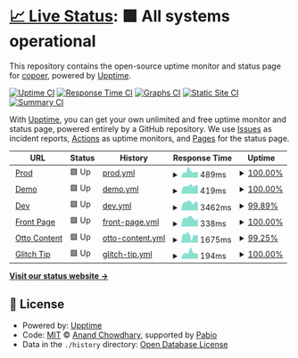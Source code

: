 # [📈 Live Status](https://demo.upptime.js.org): <!--live status--> **🟩 All systems operational**

This repository contains the open-source uptime monitor and status page for [copoer](https://ooper.space/), powered by [Upptime](https://github.com/upptime/upptime).

[![Uptime CI](https://github.com/copoer/upptime/workflows/Uptime%20CI/badge.svg)](https://github.com/copoer/upptime/actions?query=workflow%3A%22Uptime+CI%22)
[![Response Time CI](https://github.com/copoer/upptime/workflows/Response%20Time%20CI/badge.svg)](https://github.com/copoer/upptime/actions?query=workflow%3A%22Response+Time+CI%22)
[![Graphs CI](https://github.com/copoer/upptime/workflows/Graphs%20CI/badge.svg)](https://github.com/copoer/upptime/actions?query=workflow%3A%22Graphs+CI%22)
[![Static Site CI](https://github.com/copoer/upptime/workflows/Static%20Site%20CI/badge.svg)](https://github.com/copoer/upptime/actions?query=workflow%3A%22Static+Site+CI%22)
[![Summary CI](https://github.com/copoer/upptime/workflows/Summary%20CI/badge.svg)](https://github.com/copoer/upptime/actions?query=workflow%3A%22Summary+CI%22)

With [Upptime](https://upptime.js.org), you can get your own unlimited and free uptime monitor and status page, powered entirely by a GitHub repository. We use [Issues](https://github.com/copoer/upptime/issues) as incident reports, [Actions](https://github.com/copoer/upptime/actions) as uptime monitors, and [Pages](https://demo.upptime.js.org) for the status page.

<!--start: status pages-->
<!-- This summary is generated by Upptime (https://github.com/upptime/upptime) -->
<!-- Do not edit this manually, your changes will be overwritten -->
<!-- prettier-ignore -->
| URL | Status | History | Response Time | Uptime |
| --- | ------ | ------- | ------------- | ------ |
| <img alt="" src="https://icons.duckduckgo.com/ip3/app.ottooptics.io.ico" height="13"> [Prod](https://app.ottooptics.io/health-check/) | 🟩 Up | [prod.yml](https://github.com/cooperotto/uptime/commits/HEAD/history/prod.yml) | <details><summary><img alt="Response time graph" src="./graphs/prod/response-time-week.png" height="20"> 489ms</summary><br><a href="https://status.ottooptics.io/history/prod"><img alt="Response time 519" src="https://img.shields.io/endpoint?url=https%3A%2F%2Fraw.githubusercontent.com%2Fcooperotto%2Fuptime%2FHEAD%2Fapi%2Fprod%2Fresponse-time.json"></a><br><a href="https://status.ottooptics.io/history/prod"><img alt="24-hour response time 468" src="https://img.shields.io/endpoint?url=https%3A%2F%2Fraw.githubusercontent.com%2Fcooperotto%2Fuptime%2FHEAD%2Fapi%2Fprod%2Fresponse-time-day.json"></a><br><a href="https://status.ottooptics.io/history/prod"><img alt="7-day response time 489" src="https://img.shields.io/endpoint?url=https%3A%2F%2Fraw.githubusercontent.com%2Fcooperotto%2Fuptime%2FHEAD%2Fapi%2Fprod%2Fresponse-time-week.json"></a><br><a href="https://status.ottooptics.io/history/prod"><img alt="30-day response time 486" src="https://img.shields.io/endpoint?url=https%3A%2F%2Fraw.githubusercontent.com%2Fcooperotto%2Fuptime%2FHEAD%2Fapi%2Fprod%2Fresponse-time-month.json"></a><br><a href="https://status.ottooptics.io/history/prod"><img alt="1-year response time 519" src="https://img.shields.io/endpoint?url=https%3A%2F%2Fraw.githubusercontent.com%2Fcooperotto%2Fuptime%2FHEAD%2Fapi%2Fprod%2Fresponse-time-year.json"></a></details> | <details><summary><a href="https://status.ottooptics.io/history/prod">100.00%</a></summary><a href="https://status.ottooptics.io/history/prod"><img alt="All-time uptime 100.00%" src="https://img.shields.io/endpoint?url=https%3A%2F%2Fraw.githubusercontent.com%2Fcooperotto%2Fuptime%2FHEAD%2Fapi%2Fprod%2Fuptime.json"></a><br><a href="https://status.ottooptics.io/history/prod"><img alt="24-hour uptime 100.00%" src="https://img.shields.io/endpoint?url=https%3A%2F%2Fraw.githubusercontent.com%2Fcooperotto%2Fuptime%2FHEAD%2Fapi%2Fprod%2Fuptime-day.json"></a><br><a href="https://status.ottooptics.io/history/prod"><img alt="7-day uptime 100.00%" src="https://img.shields.io/endpoint?url=https%3A%2F%2Fraw.githubusercontent.com%2Fcooperotto%2Fuptime%2FHEAD%2Fapi%2Fprod%2Fuptime-week.json"></a><br><a href="https://status.ottooptics.io/history/prod"><img alt="30-day uptime 100.00%" src="https://img.shields.io/endpoint?url=https%3A%2F%2Fraw.githubusercontent.com%2Fcooperotto%2Fuptime%2FHEAD%2Fapi%2Fprod%2Fuptime-month.json"></a><br><a href="https://status.ottooptics.io/history/prod"><img alt="1-year uptime 100.00%" src="https://img.shields.io/endpoint?url=https%3A%2F%2Fraw.githubusercontent.com%2Fcooperotto%2Fuptime%2FHEAD%2Fapi%2Fprod%2Fuptime-year.json"></a></details>
| <img alt="" src="https://icons.duckduckgo.com/ip3/demo.ottooptics.io.ico" height="13"> [Demo](https://demo.ottooptics.io/health-check/) | 🟩 Up | [demo.yml](https://github.com/cooperotto/uptime/commits/HEAD/history/demo.yml) | <details><summary><img alt="Response time graph" src="./graphs/demo/response-time-week.png" height="20"> 419ms</summary><br><a href="https://status.ottooptics.io/history/demo"><img alt="Response time 510" src="https://img.shields.io/endpoint?url=https%3A%2F%2Fraw.githubusercontent.com%2Fcooperotto%2Fuptime%2FHEAD%2Fapi%2Fdemo%2Fresponse-time.json"></a><br><a href="https://status.ottooptics.io/history/demo"><img alt="24-hour response time 452" src="https://img.shields.io/endpoint?url=https%3A%2F%2Fraw.githubusercontent.com%2Fcooperotto%2Fuptime%2FHEAD%2Fapi%2Fdemo%2Fresponse-time-day.json"></a><br><a href="https://status.ottooptics.io/history/demo"><img alt="7-day response time 419" src="https://img.shields.io/endpoint?url=https%3A%2F%2Fraw.githubusercontent.com%2Fcooperotto%2Fuptime%2FHEAD%2Fapi%2Fdemo%2Fresponse-time-week.json"></a><br><a href="https://status.ottooptics.io/history/demo"><img alt="30-day response time 466" src="https://img.shields.io/endpoint?url=https%3A%2F%2Fraw.githubusercontent.com%2Fcooperotto%2Fuptime%2FHEAD%2Fapi%2Fdemo%2Fresponse-time-month.json"></a><br><a href="https://status.ottooptics.io/history/demo"><img alt="1-year response time 510" src="https://img.shields.io/endpoint?url=https%3A%2F%2Fraw.githubusercontent.com%2Fcooperotto%2Fuptime%2FHEAD%2Fapi%2Fdemo%2Fresponse-time-year.json"></a></details> | <details><summary><a href="https://status.ottooptics.io/history/demo">100.00%</a></summary><a href="https://status.ottooptics.io/history/demo"><img alt="All-time uptime 99.98%" src="https://img.shields.io/endpoint?url=https%3A%2F%2Fraw.githubusercontent.com%2Fcooperotto%2Fuptime%2FHEAD%2Fapi%2Fdemo%2Fuptime.json"></a><br><a href="https://status.ottooptics.io/history/demo"><img alt="24-hour uptime 100.00%" src="https://img.shields.io/endpoint?url=https%3A%2F%2Fraw.githubusercontent.com%2Fcooperotto%2Fuptime%2FHEAD%2Fapi%2Fdemo%2Fuptime-day.json"></a><br><a href="https://status.ottooptics.io/history/demo"><img alt="7-day uptime 100.00%" src="https://img.shields.io/endpoint?url=https%3A%2F%2Fraw.githubusercontent.com%2Fcooperotto%2Fuptime%2FHEAD%2Fapi%2Fdemo%2Fuptime-week.json"></a><br><a href="https://status.ottooptics.io/history/demo"><img alt="30-day uptime 100.00%" src="https://img.shields.io/endpoint?url=https%3A%2F%2Fraw.githubusercontent.com%2Fcooperotto%2Fuptime%2FHEAD%2Fapi%2Fdemo%2Fuptime-month.json"></a><br><a href="https://status.ottooptics.io/history/demo"><img alt="1-year uptime 99.98%" src="https://img.shields.io/endpoint?url=https%3A%2F%2Fraw.githubusercontent.com%2Fcooperotto%2Fuptime%2FHEAD%2Fapi%2Fdemo%2Fuptime-year.json"></a></details>
| <img alt="" src="https://icons.duckduckgo.com/ip3/dev.ottooptics.io.ico" height="13"> [Dev](https://dev.ottooptics.io/health-check/) | 🟩 Up | [dev.yml](https://github.com/cooperotto/uptime/commits/HEAD/history/dev.yml) | <details><summary><img alt="Response time graph" src="./graphs/dev/response-time-week.png" height="20"> 3462ms</summary><br><a href="https://status.ottooptics.io/history/dev"><img alt="Response time 544" src="https://img.shields.io/endpoint?url=https%3A%2F%2Fraw.githubusercontent.com%2Fcooperotto%2Fuptime%2FHEAD%2Fapi%2Fdev%2Fresponse-time.json"></a><br><a href="https://status.ottooptics.io/history/dev"><img alt="24-hour response time 12540" src="https://img.shields.io/endpoint?url=https%3A%2F%2Fraw.githubusercontent.com%2Fcooperotto%2Fuptime%2FHEAD%2Fapi%2Fdev%2Fresponse-time-day.json"></a><br><a href="https://status.ottooptics.io/history/dev"><img alt="7-day response time 3462" src="https://img.shields.io/endpoint?url=https%3A%2F%2Fraw.githubusercontent.com%2Fcooperotto%2Fuptime%2FHEAD%2Fapi%2Fdev%2Fresponse-time-week.json"></a><br><a href="https://status.ottooptics.io/history/dev"><img alt="30-day response time 1221" src="https://img.shields.io/endpoint?url=https%3A%2F%2Fraw.githubusercontent.com%2Fcooperotto%2Fuptime%2FHEAD%2Fapi%2Fdev%2Fresponse-time-month.json"></a><br><a href="https://status.ottooptics.io/history/dev"><img alt="1-year response time 544" src="https://img.shields.io/endpoint?url=https%3A%2F%2Fraw.githubusercontent.com%2Fcooperotto%2Fuptime%2FHEAD%2Fapi%2Fdev%2Fresponse-time-year.json"></a></details> | <details><summary><a href="https://status.ottooptics.io/history/dev">99.89%</a></summary><a href="https://status.ottooptics.io/history/dev"><img alt="All-time uptime 99.98%" src="https://img.shields.io/endpoint?url=https%3A%2F%2Fraw.githubusercontent.com%2Fcooperotto%2Fuptime%2FHEAD%2Fapi%2Fdev%2Fuptime.json"></a><br><a href="https://status.ottooptics.io/history/dev"><img alt="24-hour uptime 99.23%" src="https://img.shields.io/endpoint?url=https%3A%2F%2Fraw.githubusercontent.com%2Fcooperotto%2Fuptime%2FHEAD%2Fapi%2Fdev%2Fuptime-day.json"></a><br><a href="https://status.ottooptics.io/history/dev"><img alt="7-day uptime 99.89%" src="https://img.shields.io/endpoint?url=https%3A%2F%2Fraw.githubusercontent.com%2Fcooperotto%2Fuptime%2FHEAD%2Fapi%2Fdev%2Fuptime-week.json"></a><br><a href="https://status.ottooptics.io/history/dev"><img alt="30-day uptime 99.97%" src="https://img.shields.io/endpoint?url=https%3A%2F%2Fraw.githubusercontent.com%2Fcooperotto%2Fuptime%2FHEAD%2Fapi%2Fdev%2Fuptime-month.json"></a><br><a href="https://status.ottooptics.io/history/dev"><img alt="1-year uptime 99.98%" src="https://img.shields.io/endpoint?url=https%3A%2F%2Fraw.githubusercontent.com%2Fcooperotto%2Fuptime%2FHEAD%2Fapi%2Fdev%2Fuptime-year.json"></a></details>
| <img alt="" src="https://icons.duckduckgo.com/ip3/www.ottooptics.io.ico" height="13"> [Front Page](https://www.ottooptics.io/) | 🟩 Up | [front-page.yml](https://github.com/cooperotto/uptime/commits/HEAD/history/front-page.yml) | <details><summary><img alt="Response time graph" src="./graphs/front-page/response-time-week.png" height="20"> 338ms</summary><br><a href="https://status.ottooptics.io/history/front-page"><img alt="Response time 332" src="https://img.shields.io/endpoint?url=https%3A%2F%2Fraw.githubusercontent.com%2Fcooperotto%2Fuptime%2FHEAD%2Fapi%2Ffront-page%2Fresponse-time.json"></a><br><a href="https://status.ottooptics.io/history/front-page"><img alt="24-hour response time 310" src="https://img.shields.io/endpoint?url=https%3A%2F%2Fraw.githubusercontent.com%2Fcooperotto%2Fuptime%2FHEAD%2Fapi%2Ffront-page%2Fresponse-time-day.json"></a><br><a href="https://status.ottooptics.io/history/front-page"><img alt="7-day response time 338" src="https://img.shields.io/endpoint?url=https%3A%2F%2Fraw.githubusercontent.com%2Fcooperotto%2Fuptime%2FHEAD%2Fapi%2Ffront-page%2Fresponse-time-week.json"></a><br><a href="https://status.ottooptics.io/history/front-page"><img alt="30-day response time 358" src="https://img.shields.io/endpoint?url=https%3A%2F%2Fraw.githubusercontent.com%2Fcooperotto%2Fuptime%2FHEAD%2Fapi%2Ffront-page%2Fresponse-time-month.json"></a><br><a href="https://status.ottooptics.io/history/front-page"><img alt="1-year response time 332" src="https://img.shields.io/endpoint?url=https%3A%2F%2Fraw.githubusercontent.com%2Fcooperotto%2Fuptime%2FHEAD%2Fapi%2Ffront-page%2Fresponse-time-year.json"></a></details> | <details><summary><a href="https://status.ottooptics.io/history/front-page">100.00%</a></summary><a href="https://status.ottooptics.io/history/front-page"><img alt="All-time uptime 99.90%" src="https://img.shields.io/endpoint?url=https%3A%2F%2Fraw.githubusercontent.com%2Fcooperotto%2Fuptime%2FHEAD%2Fapi%2Ffront-page%2Fuptime.json"></a><br><a href="https://status.ottooptics.io/history/front-page"><img alt="24-hour uptime 100.00%" src="https://img.shields.io/endpoint?url=https%3A%2F%2Fraw.githubusercontent.com%2Fcooperotto%2Fuptime%2FHEAD%2Fapi%2Ffront-page%2Fuptime-day.json"></a><br><a href="https://status.ottooptics.io/history/front-page"><img alt="7-day uptime 100.00%" src="https://img.shields.io/endpoint?url=https%3A%2F%2Fraw.githubusercontent.com%2Fcooperotto%2Fuptime%2FHEAD%2Fapi%2Ffront-page%2Fuptime-week.json"></a><br><a href="https://status.ottooptics.io/history/front-page"><img alt="30-day uptime 100.00%" src="https://img.shields.io/endpoint?url=https%3A%2F%2Fraw.githubusercontent.com%2Fcooperotto%2Fuptime%2FHEAD%2Fapi%2Ffront-page%2Fuptime-month.json"></a><br><a href="https://status.ottooptics.io/history/front-page"><img alt="1-year uptime 99.90%" src="https://img.shields.io/endpoint?url=https%3A%2F%2Fraw.githubusercontent.com%2Fcooperotto%2Fuptime%2FHEAD%2Fapi%2Ffront-page%2Fuptime-year.json"></a></details>
| <img alt="" src="https://icons.duckduckgo.com/ip3/app.ottocontent.ai.ico" height="13"> [Otto Content](https://app.ottocontent.ai/) | 🟩 Up | [otto-content.yml](https://github.com/cooperotto/uptime/commits/HEAD/history/otto-content.yml) | <details><summary><img alt="Response time graph" src="./graphs/otto-content/response-time-week.png" height="20"> 1675ms</summary><br><a href="https://status.ottooptics.io/history/otto-content"><img alt="Response time 1433" src="https://img.shields.io/endpoint?url=https%3A%2F%2Fraw.githubusercontent.com%2Fcooperotto%2Fuptime%2FHEAD%2Fapi%2Fotto-content%2Fresponse-time.json"></a><br><a href="https://status.ottooptics.io/history/otto-content"><img alt="24-hour response time 1840" src="https://img.shields.io/endpoint?url=https%3A%2F%2Fraw.githubusercontent.com%2Fcooperotto%2Fuptime%2FHEAD%2Fapi%2Fotto-content%2Fresponse-time-day.json"></a><br><a href="https://status.ottooptics.io/history/otto-content"><img alt="7-day response time 1675" src="https://img.shields.io/endpoint?url=https%3A%2F%2Fraw.githubusercontent.com%2Fcooperotto%2Fuptime%2FHEAD%2Fapi%2Fotto-content%2Fresponse-time-week.json"></a><br><a href="https://status.ottooptics.io/history/otto-content"><img alt="30-day response time 1705" src="https://img.shields.io/endpoint?url=https%3A%2F%2Fraw.githubusercontent.com%2Fcooperotto%2Fuptime%2FHEAD%2Fapi%2Fotto-content%2Fresponse-time-month.json"></a><br><a href="https://status.ottooptics.io/history/otto-content"><img alt="1-year response time 1433" src="https://img.shields.io/endpoint?url=https%3A%2F%2Fraw.githubusercontent.com%2Fcooperotto%2Fuptime%2FHEAD%2Fapi%2Fotto-content%2Fresponse-time-year.json"></a></details> | <details><summary><a href="https://status.ottooptics.io/history/otto-content">99.25%</a></summary><a href="https://status.ottooptics.io/history/otto-content"><img alt="All-time uptime 99.93%" src="https://img.shields.io/endpoint?url=https%3A%2F%2Fraw.githubusercontent.com%2Fcooperotto%2Fuptime%2FHEAD%2Fapi%2Fotto-content%2Fuptime.json"></a><br><a href="https://status.ottooptics.io/history/otto-content"><img alt="24-hour uptime 100.00%" src="https://img.shields.io/endpoint?url=https%3A%2F%2Fraw.githubusercontent.com%2Fcooperotto%2Fuptime%2FHEAD%2Fapi%2Fotto-content%2Fuptime-day.json"></a><br><a href="https://status.ottooptics.io/history/otto-content"><img alt="7-day uptime 99.25%" src="https://img.shields.io/endpoint?url=https%3A%2F%2Fraw.githubusercontent.com%2Fcooperotto%2Fuptime%2FHEAD%2Fapi%2Fotto-content%2Fuptime-week.json"></a><br><a href="https://status.ottooptics.io/history/otto-content"><img alt="30-day uptime 99.83%" src="https://img.shields.io/endpoint?url=https%3A%2F%2Fraw.githubusercontent.com%2Fcooperotto%2Fuptime%2FHEAD%2Fapi%2Fotto-content%2Fuptime-month.json"></a><br><a href="https://status.ottooptics.io/history/otto-content"><img alt="1-year uptime 99.93%" src="https://img.shields.io/endpoint?url=https%3A%2F%2Fraw.githubusercontent.com%2Fcooperotto%2Fuptime%2FHEAD%2Fapi%2Fotto-content%2Fuptime-year.json"></a></details>
| <img alt="" src="https://icons.duckduckgo.com/ip3/glitchtip.ottooptics.io.ico" height="13"> [Glitch Tip](https://glitchtip.ottooptics.io/) | 🟩 Up | [glitch-tip.yml](https://github.com/cooperotto/uptime/commits/HEAD/history/glitch-tip.yml) | <details><summary><img alt="Response time graph" src="./graphs/glitch-tip/response-time-week.png" height="20"> 194ms</summary><br><a href="https://status.ottooptics.io/history/glitch-tip"><img alt="Response time 260" src="https://img.shields.io/endpoint?url=https%3A%2F%2Fraw.githubusercontent.com%2Fcooperotto%2Fuptime%2FHEAD%2Fapi%2Fglitch-tip%2Fresponse-time.json"></a><br><a href="https://status.ottooptics.io/history/glitch-tip"><img alt="24-hour response time 148" src="https://img.shields.io/endpoint?url=https%3A%2F%2Fraw.githubusercontent.com%2Fcooperotto%2Fuptime%2FHEAD%2Fapi%2Fglitch-tip%2Fresponse-time-day.json"></a><br><a href="https://status.ottooptics.io/history/glitch-tip"><img alt="7-day response time 194" src="https://img.shields.io/endpoint?url=https%3A%2F%2Fraw.githubusercontent.com%2Fcooperotto%2Fuptime%2FHEAD%2Fapi%2Fglitch-tip%2Fresponse-time-week.json"></a><br><a href="https://status.ottooptics.io/history/glitch-tip"><img alt="30-day response time 237" src="https://img.shields.io/endpoint?url=https%3A%2F%2Fraw.githubusercontent.com%2Fcooperotto%2Fuptime%2FHEAD%2Fapi%2Fglitch-tip%2Fresponse-time-month.json"></a><br><a href="https://status.ottooptics.io/history/glitch-tip"><img alt="1-year response time 260" src="https://img.shields.io/endpoint?url=https%3A%2F%2Fraw.githubusercontent.com%2Fcooperotto%2Fuptime%2FHEAD%2Fapi%2Fglitch-tip%2Fresponse-time-year.json"></a></details> | <details><summary><a href="https://status.ottooptics.io/history/glitch-tip">100.00%</a></summary><a href="https://status.ottooptics.io/history/glitch-tip"><img alt="All-time uptime 97.05%" src="https://img.shields.io/endpoint?url=https%3A%2F%2Fraw.githubusercontent.com%2Fcooperotto%2Fuptime%2FHEAD%2Fapi%2Fglitch-tip%2Fuptime.json"></a><br><a href="https://status.ottooptics.io/history/glitch-tip"><img alt="24-hour uptime 100.00%" src="https://img.shields.io/endpoint?url=https%3A%2F%2Fraw.githubusercontent.com%2Fcooperotto%2Fuptime%2FHEAD%2Fapi%2Fglitch-tip%2Fuptime-day.json"></a><br><a href="https://status.ottooptics.io/history/glitch-tip"><img alt="7-day uptime 100.00%" src="https://img.shields.io/endpoint?url=https%3A%2F%2Fraw.githubusercontent.com%2Fcooperotto%2Fuptime%2FHEAD%2Fapi%2Fglitch-tip%2Fuptime-week.json"></a><br><a href="https://status.ottooptics.io/history/glitch-tip"><img alt="30-day uptime 100.00%" src="https://img.shields.io/endpoint?url=https%3A%2F%2Fraw.githubusercontent.com%2Fcooperotto%2Fuptime%2FHEAD%2Fapi%2Fglitch-tip%2Fuptime-month.json"></a><br><a href="https://status.ottooptics.io/history/glitch-tip"><img alt="1-year uptime 97.05%" src="https://img.shields.io/endpoint?url=https%3A%2F%2Fraw.githubusercontent.com%2Fcooperotto%2Fuptime%2FHEAD%2Fapi%2Fglitch-tip%2Fuptime-year.json"></a></details>

<!--end: status pages-->

[**Visit our status website →**](https://demo.upptime.js.org)

## 📄 License

- Powered by: [Upptime](https://github.com/upptime/upptime)
- Code: [MIT](./LICENSE) © [Anand Chowdhary](https://anandchowdhary.com), supported by [Pabio](https://pabio.com)
- Data in the `./history` directory: [Open Database License](https://opendatacommons.org/licenses/odbl/1-0/)
